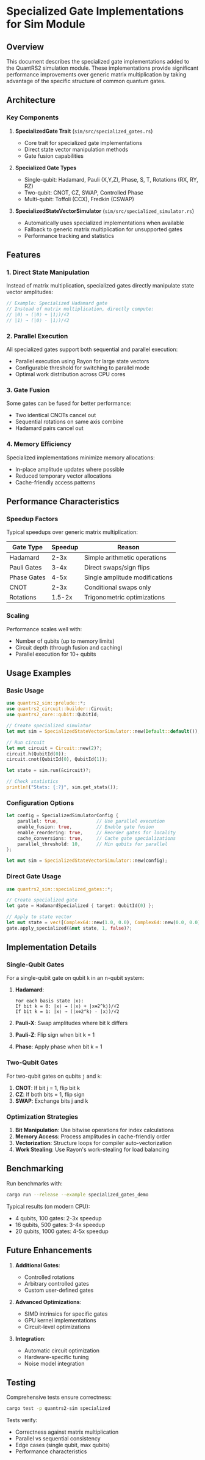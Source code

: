 # Specialized Gate Implementations for Sim Module

## Overview

This document describes the specialized gate implementations added to the QuantRS2 simulation module. These implementations provide significant performance improvements over generic matrix multiplication by taking advantage of the specific structure of common quantum gates.

## Architecture

### Key Components

1. **SpecializedGate Trait** (`sim/src/specialized_gates.rs`)
   - Core trait for specialized gate implementations
   - Direct state vector manipulation methods
   - Gate fusion capabilities

2. **Specialized Gate Types**
   - Single-qubit: Hadamard, Pauli (X,Y,Z), Phase, S, T, Rotations (RX, RY, RZ)
   - Two-qubit: CNOT, CZ, SWAP, Controlled Phase
   - Multi-qubit: Toffoli (CCX), Fredkin (CSWAP)

3. **SpecializedStateVectorSimulator** (`sim/src/specialized_simulator.rs`)
   - Automatically uses specialized implementations when available
   - Fallback to generic matrix multiplication for unsupported gates
   - Performance tracking and statistics

## Features

### 1. Direct State Manipulation

Instead of matrix multiplication, specialized gates directly manipulate state vector amplitudes:

```rust
// Example: Specialized Hadamard gate
// Instead of matrix multiplication, directly compute:
// |0⟩ → (|0⟩ + |1⟩)/√2
// |1⟩ → (|0⟩ - |1⟩)/√2
```

### 2. Parallel Execution

All specialized gates support both sequential and parallel execution:
- Parallel execution using Rayon for large state vectors
- Configurable threshold for switching to parallel mode
- Optimal work distribution across CPU cores

### 3. Gate Fusion

Some gates can be fused for better performance:
- Two identical CNOTs cancel out
- Sequential rotations on same axis combine
- Hadamard pairs cancel out

### 4. Memory Efficiency

Specialized implementations minimize memory allocations:
- In-place amplitude updates where possible
- Reduced temporary vector allocations
- Cache-friendly access patterns

## Performance Characteristics

### Speedup Factors

Typical speedups over generic matrix multiplication:

| Gate Type | Speedup | Reason |
|-----------|---------|---------|
| Hadamard | 2-3x | Simple arithmetic operations |
| Pauli Gates | 3-4x | Direct swaps/sign flips |
| Phase Gates | 4-5x | Single amplitude modifications |
| CNOT | 2-3x | Conditional swaps only |
| Rotations | 1.5-2x | Trigonometric optimizations |

### Scaling

Performance scales well with:
- Number of qubits (up to memory limits)
- Circuit depth (through fusion and caching)
- Parallel execution for 10+ qubits

## Usage Examples

### Basic Usage

```rust
use quantrs2_sim::prelude::*;
use quantrs2_circuit::builder::Circuit;
use quantrs2_core::qubit::QubitId;

// Create specialized simulator
let mut sim = SpecializedStateVectorSimulator::new(Default::default());

// Run circuit
let mut circuit = Circuit::new(2)?;
circuit.h(QubitId(0));
circuit.cnot(QubitId(0), QubitId(1));

let state = sim.run(&circuit)?;

// Check statistics
println!("Stats: {:?}", sim.get_stats());
```

### Configuration Options

```rust
let config = SpecializedSimulatorConfig {
    parallel: true,              // Use parallel execution
    enable_fusion: true,         // Enable gate fusion
    enable_reordering: true,     // Reorder gates for locality
    cache_conversions: true,     // Cache gate specializations
    parallel_threshold: 10,      // Min qubits for parallel
};

let mut sim = SpecializedStateVectorSimulator::new(config);
```

### Direct Gate Usage

```rust
use quantrs2_sim::specialized_gates::*;

// Create specialized gate
let gate = HadamardSpecialized { target: QubitId(0) };

// Apply to state vector
let mut state = vec![Complex64::new(1.0, 0.0), Complex64::new(0.0, 0.0)];
gate.apply_specialized(&mut state, 1, false)?;
```

## Implementation Details

### Single-Qubit Gates

For a single-qubit gate on qubit `k` in an n-qubit system:

1. **Hadamard**: 
   ```
   For each basis state |x⟩:
   If bit k = 0: |x⟩ → (|x⟩ + |x⊕2^k⟩)/√2
   If bit k = 1: |x⟩ → (|x⊕2^k⟩ - |x⟩)/√2
   ```

2. **Pauli-X**: Swap amplitudes where bit k differs
3. **Pauli-Z**: Flip sign when bit k = 1
4. **Phase**: Apply phase when bit k = 1

### Two-Qubit Gates

For two-qubit gates on qubits `j` and `k`:

1. **CNOT**: If bit j = 1, flip bit k
2. **CZ**: If both bits = 1, flip sign
3. **SWAP**: Exchange bits j and k

### Optimization Strategies

1. **Bit Manipulation**: Use bitwise operations for index calculations
2. **Memory Access**: Process amplitudes in cache-friendly order
3. **Vectorization**: Structure loops for compiler auto-vectorization
4. **Work Stealing**: Use Rayon's work-stealing for load balancing

## Benchmarking

Run benchmarks with:

```bash
cargo run --release --example specialized_gates_demo
```

Typical results (on modern CPU):
- 4 qubits, 100 gates: 2-3x speedup
- 16 qubits, 500 gates: 3-4x speedup
- 20 qubits, 1000 gates: 4-5x speedup

## Future Enhancements

1. **Additional Gates**:
   - Controlled rotations
   - Arbitrary controlled gates
   - Custom user-defined gates

2. **Advanced Optimizations**:
   - SIMD intrinsics for specific gates
   - GPU kernel implementations
   - Circuit-level optimizations

3. **Integration**:
   - Automatic circuit optimization
   - Hardware-specific tuning
   - Noise model integration

## Testing

Comprehensive tests ensure correctness:

```bash
cargo test -p quantrs2-sim specialized
```

Tests verify:
- Correctness against matrix multiplication
- Parallel vs sequential consistency
- Edge cases (single qubit, max qubits)
- Performance characteristics